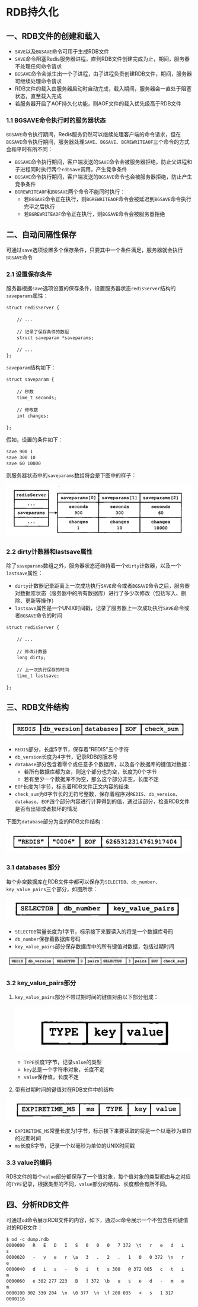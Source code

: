 # RDB持久化

## 一、RDB文件的创建和载入

- `SAVE`以及`BGSAVE`命令可用于生成RDB文件
- `SAVE`命令阻塞Redis服务器进程，直到RDB文件创建完成为止，期间，服务器不处理任何命令请求
- `BGSAVE`命令会派生出一个子进程，由子进程负责创建RDB文件，期间，服务器可继续处理命令请求
- RDB文件的载入由服务器启动时自动完成，载入期间，服务器会一直处于阻塞状态，直至载入完成
- 若服务器开启了AOF持久化功能，则AOF文件的载入优先级高于RDB文件

### 1.1 BGSAVE命令执行时的服务器状态

`BGSAVE`命令执行期间，Redis服务仍然可以继续处理客户端的命令请求，但在`BGSAVE`命令执行期间，服务器处理`SAVE`、`BGSAVE`、`BGREWRITEAOF`三个命令的方式会和平时有所不同：

- `BGSAVE`命令执行期间，客户端发送的`SAVE`命令会被服务器拒绝，防止父进程和子进程同时执行两个`rdbSave`调用，产生竞争条件
- `BGSAVE`命令执行期间，客户端发送的`BGSAVE`命令也会被服务器拒绝，防止产生竞争条件
- `BGREWRITEAOF`和`BGSAVE`两个命令不能同时执行：
    - 若`BGSAVE`命令正在执行，则`BGREWRITEAOF`命令会被延迟到`BGSAVE`命令执行完毕之后执行
    - 若`BGREWRITEAOF`命令正在执行，则`BGSAVE`命令会被服务器拒绝
    
## 二、自动间隔性保存

可通过`save`选项设置多个保存条件，只要其中一个条件满足，服务器就会执行`BGSAVE`命令

### 2.1 设置保存条件

服务器根据`save`选项设置的保存条件，设置服务器状态`redisServer`结构的`saveparams`属性：

```
struct redisServer {
    
    // ...
    
    // 记录了保存条件的数组
    struct saveparam *saveparams;
    
    // ...
};

```

`saveparam`结构如下：

```
struct saveparam {

    // 秒数
    time_t seconds;
    
    // 修改数
    int changes;

};
```

假如，设置的条件如下：

```
save 900 1
save 300 10
save 60 10000
```

则服务器状态中的`saveparams`数组将会是下图中的样子：

![服务器状态中的保存条件](./10-1.png)

### 2.2 dirty计数器和lastsave属性

除了`saveparams`数组之外，服务器状态还维持着一个`dirty`计数器，以及一个`lastsave`属性：
- `dirty`计数器记录距离上一次成功执行`SAVE`命令或者`BGSAVE`命令之后，服务器对数据库状态（服务器中的所有数据库）进行了多少次修改（包括写入、删除、更新等操作）
- `lastsave`属性是一个UNIX时间戳，记录了服务器上一次成功执行`SAVE`命令或者`BGSAVE`命令的时间

```
struct redisServer {

    // ...
    
    // 修改计数器
    long dirty;
    
    // 上一次执行保存的时间
    time_t lastsave;

};
```

## 三、RDB文件结构

![RDB文件结构](./10-2.png)

- `REDIS`部分，长度5字节，保存着"REDIS"五个字符
- `db_version`长度为4字节，记录RDB的版本号
- `database`部分包含着零个或任意多个数据库，以及各个数据库的键值对数据：
    - 若所有数据库都为空，则这个部分也为空，长度为0个字节
    - 若有至少一个数据库不为空，那么这个部分非空，长度不定
- `EOF`长度为1字节，标志着RDB文件正文内容的结束
- `check_sum`为8字节长的无符号整数，保存着程序对`REDIS`、`db_version`、`database`、`EOF`四个部分内容进行计算得到的值，通过该部分，检查RDB文件是否有出错或者损坏的情况


下图为`database`部分为空的RDB文件结构：

![database部分为空的RDB文件](./10-3.png)

### 3.1 databases 部分

每个非空数据库在RDB文件中都可以保存为`SELECTDB`、`db_number`、`key_value_pairs`三个部分，如图所示：

![RDB文件中的数据库结构](./10-4.png)

- `SELECTDB`常量长度为1字节，标示接下来要读入的将是一个数据库号码
- `db_number`保存着数据库号码
- `key_value_pairs`部分保存数据库中的所有键值对数据，包括过期时间

![RDB文件的数据库结构示例](./10-5.png)

### 3.2 key_value_pairs部分

1. `key_value_pairs`部分不带过期时间的键值对由以下部分组成：

    ![不带过期时间的键值对](./10-6.png)
    
    - `TYPE`长度1字节，记录`value`的类型
    - `key`总是一个字符串对象，长度不定
    - `value`保存值，长度不定

2. 带有过期时间的键值对在RDB文件中的结构

![带有过期时间的键值对](./10-7.png)

- `EXPIRETIME_MS`常量长度为1字节，标示接下来要读取的将是一个以毫秒为单位的过期时间
- `ms`长度8字节，记录一个以毫秒为单位的UNIX时间戳

### 3.3 value的编码

RDB文件的每个`value`部分都保存了一个值对象，每个值对象的类型都由与之对应的`TYPE`记录，根据类型的不同，`value`部分的结构、长度都会有所不同。

## 四、分析RDB文件

可通过`od`命令展示RDB文件的内容，如下，通过`od`命令展示一个不包含任何键值对的RDB文件：

```
$ od -c dump.rdb
0000000   R   E   D   I   S   0   0   0   7 372  \t   r   e   d   i   s
0000020   -   v   e   r  \a   3   .   2   .   1   0   0 372  \n   r   e
0000040   d   i   s   -   b   i   t   s 300   @ 372 005   c   t   i   m
0000060   e 302 277 223   B   ] 372  \b   u   s   e   d   -   m   e   m
0000100 302 330 204  \n  \0 377  \n  \f 200 035   <   s   1 317
0000116
```



